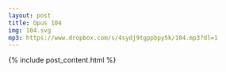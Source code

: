```yaml
---
layout: post
title: Opus 104
img: 104.svg
mp3: https://www.dropbox.com/s/4sydj9tgppbpy5k/104.mp3?dl=1
---
```


{% include post_content.html %}
